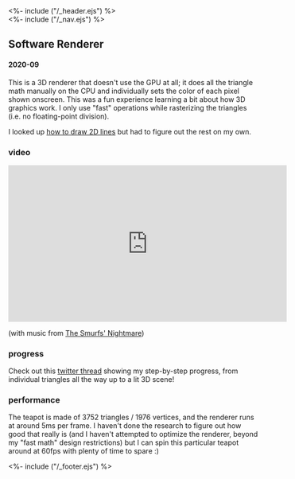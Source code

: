 <!DOCTYPE html>
<html>
<head>
<%- include ("/_header.ejs") %>
</head>
<body>
<div class="wrapper">
<%- include ("/_nav.ejs") %>
<section class="main-content">
<h1 class="post-title">Software Renderer</h1>
<h4 class="post-meta">2020-09</h4>

This is a 3D renderer that doesn't use the GPU at all; it does all the triangle math manually on the CPU and individually sets the color of each pixel shown onscreen. This was a fun experience learning a bit about how 3D graphics work. I only use "fast" operations while rasterizing the triangles (i.e. no floating-point division).

I looked up <a href="https://en.wikipedia.org/wiki/Bresenham%27s_line_algorithm">how to draw 2D lines</a> but had to figure out the rest on my own.

### video

<iframe width="560" height="315" src="https://www.youtube-nocookie.com/embed/XfQZR6Vfens?rel=0" frameborder="0" allow="accelerometer; autoplay; clipboard-write; encrypted-media; gyroscope; picture-in-picture" allowfullscreen></iframe>

(with music from <a href="https://www.youtube.com/watch?list=PLFAB3E682EBF46BDB&v=Z4lqyFcEn3Q">The Smurfs' Nightmare</a>)

### progress

Check out this <a href="https://twitter.com/pancelor/status/1307774529565896705">twitter thread</a> showing my step-by-step progress, from individual triangles all the way up to a lit 3D scene!

### performance

The teapot is made of 3752 triangles / 1976 vertices, and the renderer runs at around 5ms per frame. I haven't done the research to figure out how good that really is (and I haven't attempted to optimize the renderer, beyond my "fast math" design restrictions) but I can spin this particular teapot around at 60fps with plenty of time to spare :)

</section>
<%- include ("/_footer.ejs") %>
</body>
</html>
